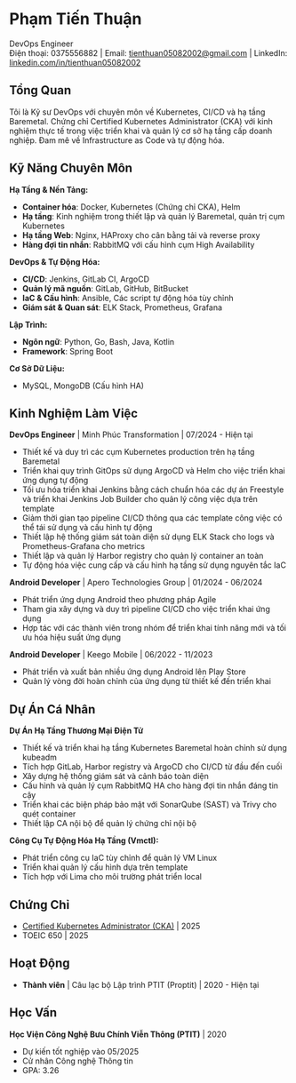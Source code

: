 <link rel="stylesheet" type="text/css" href="resume.css">

<h1 class="name">Phạm Tiến Thuận</h1>
<div class="apply_for">DevOps Engineer</div>
<div class="contact-info">
  Điện thoại: 0375556882 |
  Email: <a href="mailto:tienthuan05082002@gmail.com">tienthuan05082002@gmail.com</a> |
  LinkedIn: <a href="https://www.linkedin.com/in/tienthuan05082002">linkedin.com/in/tienthuan05082002</a>
</div>

## Tổng Quan

Tôi là Kỹ sư DevOps với chuyên môn về Kubernetes, CI/CD và hạ tầng Baremetal. Chứng chỉ Certified Kubernetes Administrator (CKA) với kinh nghiệm thực tế trong việc triển khai và quản lý cơ sở hạ tầng cấp doanh nghiệp. Đam mê về Infrastructure as Code và tự động hóa.

## Kỹ Năng Chuyên Môn

**Hạ Tầng & Nền Tảng:**

- **Container hóa**: Docker, Kubernetes (Chứng chỉ CKA), Helm
- **Hạ tầng**: Kinh nghiệm trong thiết lập và quản lý Baremetal, quản trị cụm Kubernetes
- **Hạ tầng Web**: Nginx, HAProxy cho cân bằng tải và reverse proxy
- **Hàng đợi tin nhắn**: RabbitMQ với cấu hình cụm High Availability

**DevOps & Tự Động Hóa:**

- **CI/CD**: Jenkins, GitLab CI, ArgoCD
- **Quản lý mã nguồn**: GitLab, GitHub, BitBucket
- **IaC & Cấu hình**: Ansible, Các script tự động hóa tùy chỉnh
- **Giám sát & Quan sát**: ELK Stack, Prometheus, Grafana

**Lập Trình:**

- **Ngôn ngữ**: Python, Go, Bash, Java, Kotlin
- **Framework**: Spring Boot

**Cơ Sở Dữ Liệu:**

- MySQL, MongoDB (Cấu hình HA)

## Kinh Nghiệm Làm Việc

**DevOps Engineer** | Minh Phúc Transformation | 07/2024 - Hiện tại

- Thiết kế và duy trì các cụm Kubernetes production trên hạ tầng Baremetal
- Triển khai quy trình GitOps sử dụng ArgoCD và Helm cho việc triển khai ứng dụng tự động
- Tối ưu hóa triển khai Jenkins bằng cách chuẩn hóa các dự án Freestyle và triển khai Jenkins Job Builder cho quản lý công việc dựa trên template
- Giảm thời gian tạo pipeline CI/CD thông qua các template công việc có thể tái sử dụng và cấu hình tự động
- Thiết lập hệ thống giám sát toàn diện sử dụng ELK Stack cho logs và Prometheus-Grafana cho metrics
- Thiết lập và quản lý Harbor registry cho quản lý container an toàn
- Tự động hóa việc cung cấp và cấu hình hạ tầng sử dụng nguyên tắc IaC

**Android Developer** | Apero Technologies Group | 01/2024 - 06/2024

- Phát triển ứng dụng Android theo phương pháp Agile
- Tham gia xây dựng và duy trì pipeline CI/CD cho việc triển khai ứng dụng
- Hợp tác với các thành viên trong nhóm để triển khai tính năng mới và tối ưu hóa hiệu suất ứng dụng

**Android Developer** | Keego Mobile | 06/2022 - 11/2023

- Phát triển và xuất bản nhiều ứng dụng Android lên Play Store
- Quản lý vòng đời hoàn chỉnh của ứng dụng từ thiết kế đến triển khai

## Dự Án Cá Nhân

**Dự Án Hạ Tầng Thương Mại Điện Tử**

- Thiết kế và triển khai hạ tầng Kubernetes Baremetal hoàn chỉnh sử dụng kubeadm
- Tích hợp GitLab, Harbor registry và ArgoCD cho CI/CD từ đầu đến cuối
- Xây dựng hệ thống giám sát và cảnh báo toàn diện
- Cấu hình và quản lý cụm RabbitMQ HA cho hàng đợi tin nhắn đáng tin cậy
- Triển khai các biện pháp bảo mật với SonarQube (SAST) và Trivy cho quét container
- Thiết lập CA nội bộ để quản lý chứng chỉ nội bộ

**Công Cụ Tự Động Hóa Hạ Tầng (Vmctl):**

- Phát triển công cụ IaC tùy chỉnh để quản lý VM Linux
- Triển khai quản lý cấu hình dựa trên template
- Tích hợp với Lima cho môi trường phát triển local

## Chứng Chỉ

- [Certified Kubernetes Administrator (CKA)](https://ti-user-certificates.s3.amazonaws.com/e0df7fbf-a057-42af-8a1f-590912be5460/38693654-d148-44db-9443-427d604a4a73-phm-tin-thun-5a6fa8b2-c5a8-4fea-bf22-767986b24dd6-certificate.pdf) | 2025
- TOEIC 650 | 2025

## Hoạt Động

- **Thành viên** | Câu lạc bộ Lập trình PTIT (Proptit) | 2020 - Hiện tại

## Học Vấn

**Học Viện Công Nghệ Bưu Chính Viễn Thông (PTIT)** | 2020

- Dự kiến tốt nghiệp vào 05/2025
- Cử nhân Công nghệ Thông tin
- GPA: 3.26 
